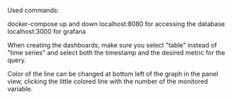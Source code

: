 Used commands:

docker-compose up and down
localhost:8080 for accessing the database
localhost:3000 for grafana

When creating the dashboards, make sure you select "table" instead of "time series" and select both the timestamp and the desired metric for the query.

Color of the line can be changed at bottom left of the graph in the panel view, clicking the little colored line with the number of the monitored variable.